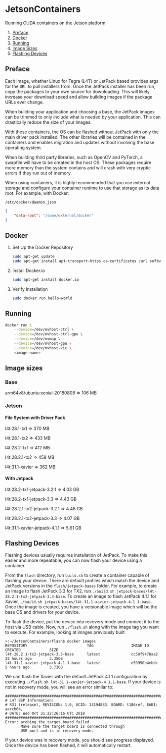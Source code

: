 # JetsonContainers
Running CUDA containers on the Jetson platform

1. [Preface](#preface)
2. [Docker](#docker)
3. [Running](#running)
4. [Image Sizes](#image-sizes)
5. [Flashing Devices](#flashing-devices)

## Preface

Each image, whether Linux for Tegra (L4T) or JetPack based provides args for the `URL` to pull installers from. Once the JetPack installer has been run, copy the packages to your own source for downloading. This will likely increase your download speed and allow building images if the package URLs ever change.

When building your application and choosing a base, the JetPack images can be trimmed to only include what is needed by your application. This can drastically reduce the size of your images.

With these containers, the OS can be flashed without JetPack with only the main driver pack installed. The other libraries will be contained in the containers and enables migration and updates without involving the base operating system.

When building third party libraries, such as OpenCV and PyTorch, a swapfile will have to be created in the host OS. These packages require more memory than the system contains and will crash with very cryptic errors if they run out of memory.

When using containers, it is highly recommended that you use external storage and configure your container runtime to use that storage as its data root. For example, with Docker:

`/etc/docker/daemon.json`
```json
{
    "data-root": "/some/external/docker"
}
```

## Docker

1. Set Up the Docker Repository
    ```bash
    sudo apt-get update
    sudo apt-get install apt-transport-https ca-certificates curl software-properties-common
    ```
2. Install Docker.io
    ```bash
    sudo apt-get install docker.io
    ```
3. Verify Installation
    ```bash
    sudo docker run hello-world
    ```

## Running

```bash
docker run \
    --device=/dev/nvhost-ctrl \
    --device=/dev/nvhost-ctrl-gpu \
    --device=/dev/nvmap \
    --device=/dev/nvhost-gpu \
    --device=/dev/nvhost-vic \
    <image-name>
```

## Image sizes

### Base

arm64v8/ubuntu:xenial-20180808 => 106 MB

### Jetson

#### File System with Driver Pack

l4t:28.1-tx1 => 370 MB

l4t:28.1-tx2 => 433 MB

l4t:28.2-tx1 => 412 MB

l4t:28.2.1-tx2 => 458 MB

l4t:31.1-xavier => 362 MB

#### With Jetpack

l4t:28.2-tx1-jetpack-3.2.1 => 4.03 GB

l4t:28.2-tx1-jetpack-3.3 => 4.43 GB

l4t:28.2.1-tx2-jetpack-3.2.1 => 4.48 GB

l4t:28.2.1-tx2-jetpack-3.3 => 4.07 GB

l4t:31.1-xavier-jetpack-4.1.1 => 5.61 GB

## Flashing Devices

Flashing devices usually requires installation of JetPack. To make this easier and more repeatable, you can now flash your device using a container. 

From the `flash` directory, run `build.sh` to create a container capable of flashing your device. There are default profiles which match the device and JetPack versions in the `flash/jetpack-bases` folder. For example, to create an image to flash JetPack 3.3 for TX2, run `./build.sh jetpack-bases/l4t-28.2.1-tx2-jetpack-3.3-base`. To create an image to flash JetPack 4.1.1 for Xavier, `./build.sh jetpack-bases/l4t-31.1-xavier-jetpack-4.1.1-base`. Once the image is created, you have a versionable image which will be the base OS and drivers for your device.

To flash the device, put the device into recovery mode and connect it to the host via USB cable. Now, run `./flash.sh` along with the image tag you want to execute. For example, looking at images previously built:

```
>:~/JetsonContainers/flash$ docker images
REPOSITORY                           TAG                 IMAGE ID            CREATED             SIZE
l4t-28.2.1-tx2-jetpack-3.3-base      latest              cc58f9478aa2        22 hours ago        3.35GB
l4t-31.1-xavier-jetpack-4.1.1-base   latest              e59950b4ebdc        5 hours ago         3.73GB
```

We can flash the Xavier with the default JetPack 4.1.1 configuration by executing `./flash.sh l4t-31.1-xavier-jetpack-4.1.1-base`. If your device is not in recovery mode, you will see an error similar to:

```
###############################################################################
# L4T BSP Information:
# R31 (release), REVISION: 1.0, GCID: 13194883, BOARD: t186ref, EABI: aarch64, 
# DATE: Wed Oct 31 22:26:16 UTC 2018
###############################################################################
Error: probing the target board failed.
       Make sure the target board is connected through 
       USB port and is in recovery mode.
```

If your device was in recovery mode, you should see progress displayed. Once the device has been flashed, it will automatically restart.

